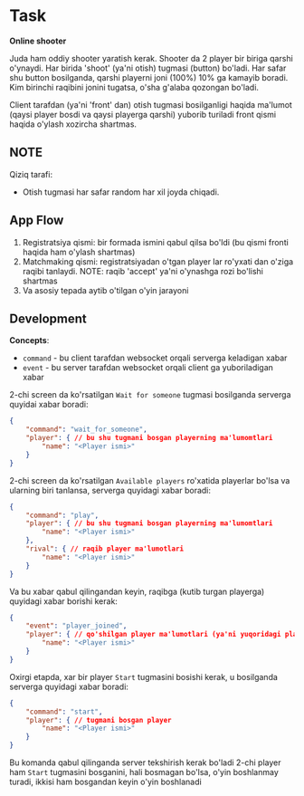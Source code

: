 # Task
**Online shooter**

Juda ham oddiy shooter yaratish kerak.
Shooter da 2 player bir biriga qarshi o'ynaydi.
Har birida 'shoot' (ya'ni otish) tugmasi (button) bo'ladi.
Har safar shu button bosilganda, qarshi playerni joni (100%)
10% ga kamayib boradi.
Kim birinchi raqibini jonini tugatsa, o'sha g'alaba qozongan bo'ladi.

Client tarafdan (ya'ni 'front' dan) otish tugmasi bosilganligi haqida
ma'lumot (qaysi player bosdi va qaysi playerga qarshi) yuborib turiladi
front qismi haqida o'ylash xozircha shartmas.

## NOTE
Qiziq tarafi:
- Otish tugmasi har safar random har xil joyda chiqadi.

## App Flow

1. Registratsiya qismi: bir formada ismini qabul qilsa bo'ldi (bu qismi fronti haqida ham o'ylash shartmas)
2. Matchmaking qismi: registratsiyadan o'tgan player lar ro'yxati dan o'ziga raqibi tanlaydi. NOTE: raqib 'accept' ya'ni o'ynashga rozi bo'lishi shartmas
3. Va asosiy tepada aytib o'tilgan o'yin jarayoni

## Development

**Concepts**:
- `command` - bu client tarafdan websocket orqali serverga keladigan xabar
- `event` - bu server tarafdan websocket orqali client ga yuboriladigan xabar

2-chi screen da ko'rsatilgan `Wait for someone` tugmasi bosilganda serverga quyidai xabar boradi:
```json
{
    "command": "wait_for_someone",
    "player": { // bu shu tugmani bosgan playerning ma'lumomtlari
        "name": "<Player ismi>"
    }
}
```

2-chi screen da ko'rsatilgan `Available players` ro'xatida playerlar bo'lsa va ularning biri tanlansa, serverga quyidagi xabar boradi:
```json
{
    "command": "play",
    "player": { // bu shu tugmani bosgan playerning ma'lumomtlari
        "name": "<Player ismi>"
    },
    "rival": { // raqib player ma'lumotlari
        "name": "<Player ismi>"
    }
}
```
Va bu xabar qabul qilingandan keyin, raqibga (kutib turgan playerga) quyidagi xabar borishi kerak:
```json
{
    "event": "player_joined",
    "player": { // qo'shilgan player ma'lumotlari (ya'ni yuqoridagi player)
        "name": "<Player ismi>"
    }
}
```

Oxirgi etapda, xar bir player `Start` tugmasini bosishi kerak, u bosilganda serverga quyidagi xabar boradi:
```json
{
    "command": "start",
    "player": { // tugmani bosgan player
        "name": "<Player ismi>"
    }
}
```

Bu komanda qabul qilinganda server tekshirish kerak bo'ladi 2-chi player ham `Start` tugmasini bosganini, hali bosmagan bo'lsa, o'yin boshlanmay turadi,
ikkisi ham bosgandan keyin o'yin boshlanadi